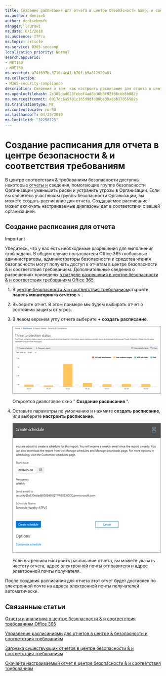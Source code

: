 ```yaml
---
title: Создание расписания для отчета в центре безопасности &amp; и соответствия требованиям
ms.author: deniseb
author: denisebmsft
manager: laurawi
ms.date: 6/1/2018
ms.audience: ITPro
ms.topic: article
ms.service: O365-seccomp
localization_priority: Normal
search.appverid:
- MET150
- MOE150
ms.assetid: a74f637b-3710-4c41-b70f-b5a812929a81
ms.collection:
- M365-security-compliance
description: Сведения о том, как настроить расписание для отчета в центре безопасности &amp; и соответствия требованиям.
ms.openlocfilehash: 2c385dad023febef4ad8b36b8f92f66cbb5b082e
ms.sourcegitcommit: 0017dc6a5f81c165d9dfd88be39a6bb17856582e
ms.translationtype: MT
ms.contentlocale: ru-RU
ms.lasthandoff: 04/23/2019
ms.locfileid: "32258725"
---
```

# <a name="create-a-schedule-for-a-report-in-the-security-amp-compliance-center"></a>Создание расписания для отчета в центре безопасности &amp; и соответствия требованиям

В центре соответствия &amp; требованиям безопасности доступны некоторые [отчеты и](reports-and-insights-in-security-and-compliance.md) сведения, помогающие группе безопасности Организации уменьшить риски и устранить угрозы в Организации. Если вы являетесь участником группы безопасности Организации, вы можете создать расписание для отчета. Создаваемое расписание может включать настраиваемые диапазоны дат в соответствии с вашей организацией. 
  
## <a name="create-a-schedule-for-a-report"></a>Создание расписания для отчета

> [!IMPORTANT]
> Убедитесь, что у вас есть необходимые разрешения для выполнения этой задачи. В общем случае пользователи Office 365 глобальные администраторы, администраторы безопасности и средства чтения безопасности могут получать доступ к отчетам в центре безопасности &amp; и соответствия требованиям. Дополнительные сведения о разрешениях приведены [в разделе разрешения в центре безопасности &amp; и соответствия требованиям Office 365](permissions-in-the-security-and-compliance-center.md).
  
1. В [центре безопасности &amp; и соответствия требованиям](https://protection.office.com)откройте **панель мониторинга** **отчетов** \> .
    
2. Выберите отчет. В этом примере мы будем выбирать отчет о состоянии защиты от угроз.
    
3. В левом верхнем углу отчета выберите **+ создать расписание**.
    
    ![Вы можете создать расписание для отчетов в центре безопасности &amp; и соответствия требованиям.](media/2311327c-14f6-4a17-b604-0c9ff2d485d1.png)
  
    Откроется диалоговое окно " **Создание расписания** ". 
    
4. Оставьте параметры по умолчанию и нажмите **создать расписание**, или выберите **настроить расписание**.
    
    ![Вы можете использовать параметры по умолчанию или настроить расписание отчетов](media/04fac327-8f73-4711-8319-58c11880fd96.png)
  
    Если вы решили настроить расписание отчета, вы можете указать частоту отчета, адрес электронной почты отправителя и адрес электронной почты получателя. 
    
После создания расписания для отчета этот отчет будет доставлен по электронной почте на адреса электронной почты получателей автоматически. 
  
## <a name="related-topics"></a>Связанные статьи

[Отчеты и аналитика в центре безопасности &amp; и соответствия требованиям Office 365](reports-and-insights-in-security-and-compliance.md)
  
[Управление расписаниями для отчетов в центре &amp; безопасности и соответствия требованиям](manage-schedules-for-multiple-reports.md)
  
[Загрузка существующих отчетов в центре безопасности &amp; и соответствия требованиям](download-existing-reports.md)
  
[Скачайте настраиваемый отчет в центре безопасности &amp; и соответствия требованиям](set-up-and-download-a-custom-report.md)
  

